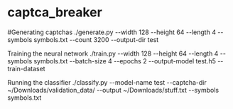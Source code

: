 # captca_breaker

#Generating captchas
./generate.py --width 128 --height 64 --length 4 --symbols symbols.txt --count 3200 --output-dir test


Training the neural network
./train.py --width 128 --height 64 --length 4 --symbols symbols.txt --batch-size 4 --epochs 2 --output-model test.h5 --train-dataset 

Running the classifier
./classify.py  --model-name test --captcha-dir ~/Downloads/validation_data/ --output ~/Downloads/stuff.txt --symbols symbols.txt
